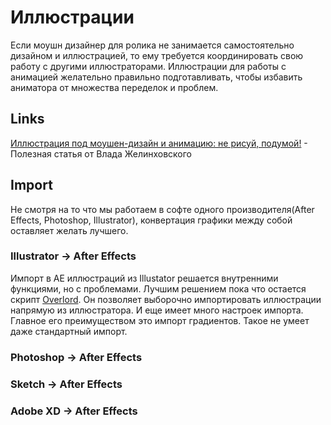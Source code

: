 # Иллюстрации

Если моушн дизайнер для ролика не занимается самостоятельно дизайном и иллюстрацией, то ему требуется координировать свою работу с другими иллюстраторами. Иллюстрации для работы с анимацией желательно правильно подготавливать, чтобы избавить аниматора от множества переделок и проблем.

## Links

[Иллюстрация под моушен-дизайн и анимацию: не рисуй, подумой!](https://medium.com/@vlad_muffin/%D0%B8%D0%BB%D0%BB%D1%8E%D1%81%D1%82%D1%80%D0%B0%D1%86%D0%B8%D1%8F-%D0%BF%D0%BE%D0%B4-%D0%BC%D0%BE%D1%83%D1%88%D0%B5%D0%BD-%D0%B4%D0%B8%D0%B7%D0%B0%D0%B9%D0%BD-%D0%B8-%D0%B0%D0%BD%D0%B8%D0%BC%D0%B0%D1%86%D0%B8%D1%8E-e3db468107ed) - Полезная статья от Влада Желинховского

## Import

Не смотря на то что мы работаем в софте одного производителя(After Effects, Photoshop, Illustrator), конвертация графики между собой оставляет желать лучшего.

### Illustrator → After Effects

Импорт в АЕ иллюстраций из Illustator решается внутренними функциями, но с проблемами. Лучшим решением пока что остается скрипт [Overlord](https://www.battleaxe.co/overlord). Он позволяет выборочно импортировать иллюстрации напрямую из иллюстратора. И еще имеет много настроек импорта. Главное его преимуществом это импорт градиентов. Такое не умеет даже стандартный импорт.

### Photoshop → After Effects

### Sketch → After Effects

### Adobe XD → After Effects
